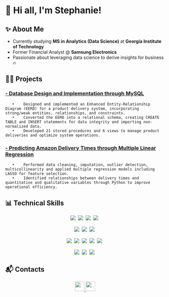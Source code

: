 # :wave: Hi all, I'm Stephanie!

## ✨ About Me
- Currently studying **MS in Analytics (Data Science)** at **Georgia Institute of Technology**
- Former Financial Analyst @ **Samsung Electronics**
- Passionate about leveraging data science to derive insights for business🔥

## 👩‍💻 Projects
### [**- Database Design and Implementation through MySQL**](https://github.com/stephaniee-ui/Database-design-and-implementation.git)
       •	Designed and implemented an Enhanced Entity-Relationship Diagram (EERD) for a product delivery system, incorporating strong/weak entities, relationships, and constraints.  
       •	Converted the EERD into a relational schema, creating CREATE TABLE and INSERT statements for data integrity and importing non-normalized data.  
       •	Developed 21 stored procedures and 6 views to manage product deliveries and optimize system operations.  

### [**- Predicting Amazon Delivery Times through Multiple Linear Regression**](https://github.com/stephaniee-ui/Regression-Analysis.git)
       •	Performed data cleaning, imputation, outlier detection, multicollinearity and applied multiple regression models including LASSO for feature selection.  
       •	Identified relationships between delivery times and quantitative and qualitative variables through Python to improve operational efficiency.  

## 📊 Technical Skills
<div align="center">
  <img src="https://img.shields.io/badge/python-3670A0?style=for-the-badge&logo=python&logoColor=ffdd54" />&nbsp
  <img src="https://img.shields.io/badge/pandas-150458.svg?style=for-the-badge&logo=pandas&logoColor=white" />&nbsp
  <img src="https://img.shields.io/badge/numpy-4d77cf.svg?style=for-the-badge&logo=numpy&logoColor=white" />&nbsp
  <img src="https://img.shields.io/badge/Matplotlib-11557c.svg?style=for-the-badge&logo=Matplotlib&logoColor=white" />&nbsp
</div> 
<br>
<div align="center">
<img src="https://img.shields.io/badge/R-276DC3?style=for-the-badge&logo=r&logoColor=white" />&nbsp;
<img src="https://img.shields.io/badge/MySQL-4479A1?style=for-the-badge&logo=mysql&logoColor=white" />&nbsp;
<img src="https://img.shields.io/badge/SQL-4479A1?style=for-the-badge&logo=postgresql&logoColor=white" />&nbsp;
</div>
<br>
<div align="center">
<img src="https://img.shields.io/badge/Tableau-E97627?style=for-the-badge&logo=tableau&logoColor=white" />&nbsp;
<img src="https://img.shields.io/badge/SAP-0FAAFF?style=for-the-badge&logo=sap&logoColor=white" />&nbsp;
<img src="https://img.shields.io/badge/Excel-217346?style=for-the-badge&logo=microsoftexcel&logoColor=white" />&nbsp;
<img src="https://img.shields.io/badge/Jupyter-F37626?style=for-the-badge&logo=jupyter&logoColor=white" />&nbsp;
<img src="https://img.shields.io/badge/VSCode-007ACC?style=for-the-badge&logo=visualstudiocode&logoColor=white" />&nbsp;
</div>
<br>
<div align="center">
<img src="https://img.shields.io/badge/Machine%20Learning-FFC0CB?style=for-the-badge&logo=ai&logoColor=white" />&nbsp;
<img src="https://img.shields.io/badge/Regression%20Analysis-FFFF00?style=for-the-badge&logo=data&logoColor=white" />&nbsp;
<img src="https://img.shields.io/badge/Statistical%20Analysis-3EB489?style=for-the-badge&logo=statistics&logoColor=white" />&nbsp;
</div>

## :mailbox_with_mail: Contacts
<div align="center">
<a href="mailto:stephanie1.cho@gmail.com">
  <img src="https://img.shields.io/badge/Gmail-d14836?style=flat-square&logo=Gmail&logoColor=white" style="height:30px; width:auto;" />
</a>
<a href="https://www.linkedin.com/in/stephanie-hojung">
  <img src="https://img.shields.io/badge/-LinkedIn-blue?style=flat-square&logo=Linkedin&logoColor=white" style="height:30px; width:auto;" />
</a>
</div>


      

 <!--**stephaniee-ui/stephaniee-ui** is a ✨ _special_ ✨ repository because its `README.md` (this file) appears on your GitHub profile.

Here are some ideas to get you started:
#####   .
- 🌱 I’m currently learning ...
- 👯 I’m looking to collaborate on ...
- 🤔 I’m looking for help with ...
- 💬 Ask me about ...
- 📫 How to reach me: ...
- 😄 Pronouns: ...
- ⚡ Fun fact: ...
-->
